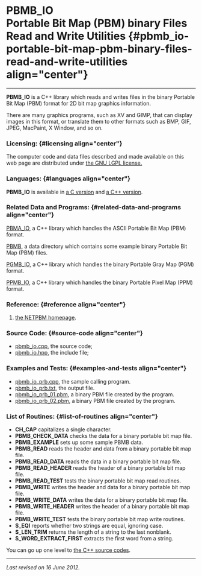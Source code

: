 PBMB\_IO\
Portable Bit Map (PBM) binary Files\
Read and Write Utilities {#pbmb_io-portable-bit-map-pbm-binary-files-read-and-write-utilities align="center"}
====================================

------------------------------------------------------------------------

**PBMB\_IO** is a C++ library which reads and writes files in the binary
Portable Bit Map (PBM) format for 2D bit map graphics information.

There are many graphics programs, such as XV and GIMP, that can display
images in this format, or translate them to other formats such as BMP,
GIF, JPEG, MacPaint, X Window, and so on.

### Licensing: {#licensing align="center"}

The computer code and data files described and made available on this
web page are distributed under [the GNU LGPL
license.](../../txt/gnu_lgpl.txt)

### Languages: {#languages align="center"}

**PBMB\_IO** is available in [a C
version](../../c_src/pbmb_io/pbmb_io.md) and [a C++
version](../../master/pbmb_io/pbmb_io.md).

### Related Data and Programs: {#related-data-and-programs align="center"}

[PBMA\_IO](../../master/pbma_io/pbma_io.md), a C++ library which
handles the ASCII Portable Bit Map (PBM) format.

[PBMB](../../data/pbmb/pbmb.md), a data directory which contains some
example binary Portable Bit Map (PBM) files.

[PGMB\_IO](../../master/pgmb_io/pgmb_io.md), a C++ library which
handles the binary Portable Gray Map (PGM) format.

[PPMB\_IO](../../master/ppmb_io/ppmb_io.md), a C++ library which
handles the binary Portable Pixel Map (PPM) format.

### Reference: {#reference align="center"}

1.  [the NETPBM homepage](http://netpbm.sourceforge.net/).

### Source Code: {#source-code align="center"}

-   [pbmb\_io.cpp](pbmb_io.cpp), the source code;
-   [pbmb\_io.hpp](pbmb_io.hpp), the include file;

### Examples and Tests: {#examples-and-tests align="center"}

-   [pbmb\_io\_prb.cpp](pbmb_io_prb.cpp), the sample calling program.
-   [pbmb\_io\_prb.txt](pbmb_io_prb.txt), the output file.
-   [pbmb\_io\_prb\_01.pbm](pbmb_io_prb_01.pbm), a binary PBM file
    created by the program.
-   [pbmb\_io\_prb\_02.pbm](pbmb_io_prb_02.pbm), a binary PBM file
    created by the program.

### List of Routines: {#list-of-routines align="center"}

-   **CH\_CAP** capitalizes a single character.
-   **PBMB\_CHECK\_DATA** checks the data for a binary portable bit map
    file.
-   **PBMB\_EXAMPLE** sets up some sample PBMB data.
-   **PBMB\_READ** reads the header and data from a binary portable bit
    map file.
-   **PBMB\_READ\_DATA** reads the data in a binary portable bit map
    file.
-   **PBMB\_READ\_HEADER** reads the header of a binary portable bit map
    file.
-   **PBMB\_READ\_TEST** tests the binary portable bit map read
    routines.
-   **PBMB\_WRITE** writes the header and data for a binary portable bit
    map file.
-   **PBMB\_WRITE\_DATA** writes the data for a binary portable bit map
    file.
-   **PBMB\_WRITE\_HEADER** writes the header of a binary portable bit
    map file.
-   **PBMB\_WRITE\_TEST** tests the binary portable bit map write
    routines.
-   **S\_EQI** reports whether two strings are equal, ignoring case.
-   **S\_LEN\_TRIM** returns the length of a string to the last
    nonblank.
-   **S\_WORD\_EXTRACT\_FIRST** extracts the first word from a string.

You can go up one level to [the C++ source codes](../cpp_src.md).

------------------------------------------------------------------------

*Last revised on 16 June 2012.*
